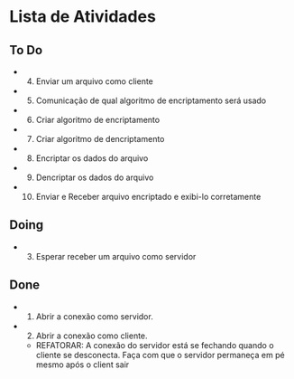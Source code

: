 # Lista de Atividades

## To Do

* 4. Enviar um arquivo como cliente
* 5. Comunicação de qual algoritmo de encriptamento será usado
* 6. Criar algoritmo de encriptamento
* 7. Criar algoritmo de dencriptamento
* 8. Encriptar os dados do arquivo
* 9. Dencriptar os dados do arquivo
* 10. Enviar e Receber arquivo encriptado e exibi-lo corretamente


## Doing

* 3. Esperar receber um arquivo como servidor

## Done

* 1. Abrir a conexão como servidor.
* 2. Abrir a conexão como cliente.
  * REFATORAR: A conexão do servidor está se fechando quando o cliente se desconecta. Faça com que o servidor permaneça em pé mesmo após o client sair
